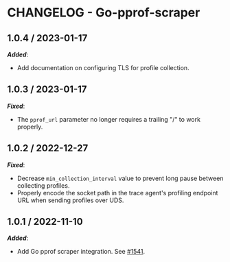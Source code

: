 # CHANGELOG - Go-pprof-scraper

## 1.0.4 / 2023-01-17

***Added***: 

* Add documentation on configuring TLS for profile collection.

## 1.0.3 / 2023-01-17

***Fixed***: 

* The `pprof_url` parameter no longer requires a trailing "/" to work properly.

## 1.0.2 / 2022-12-27

***Fixed***: 

* Decrease `min_collection_interval` value to prevent long pause between collecting profiles.
* Properly encode the socket path in the trace agent's profiling endpoint URL when sending profiles over UDS.

## 1.0.1 / 2022-11-10

***Added***: 

* Add Go pprof scraper integration. See [#1541](https://github.com/DataDog/integrations-extras/pull/1541).
